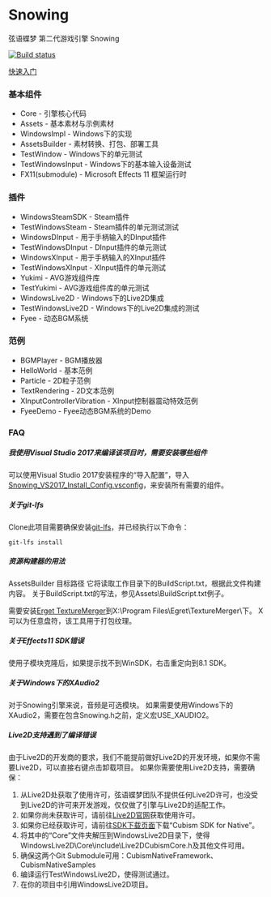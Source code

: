 # Snowing

弦语蝶梦 第二代游戏引擎 Snowing   

[![Build status](https://ci.appveyor.com/api/projects/status/xsg86whgh0d00lma?svg=true)](https://ci.appveyor.com/project/SmallLuma/snowing)

[快速入门](https://www.bilibili.com/video/av43701922/)

### 基本组件
- Core - 引擎核心代码
- Assets - 基本素材与示例素材
- WindowsImpl - Windows下的实现
- AssetsBuilder - 素材转换、打包、部署工具
- TestWindow - Windows下的单元测试
- TestWindowsInput - Windows下的基本输入设备测试
- FX11(submodule) - Microsoft Effects 11 框架运行时


### 插件
- WindowsSteamSDK - Steam插件
- TestWindowsSteam - Steam插件的单元测试测试
- WindowsDInput - 用于手柄输入的DInput插件
- TestWindowsDInput - DInput插件的单元测试
- WindowsXInput - 用于手柄输入的XInput插件
- TestWindowsXInput - XInput插件的单元测试
- Yukimi - AVG游戏组件库
- TestYukimi - AVG游戏组件库的单元测试
- WindowsLive2D - Windows下的Live2D集成
- TestWindowsLive2D - Windows下的Live2D集成的测试
- Fyee - 动态BGM系统

### 范例
- BGMPlayer - BGM播放器
- HelloWorld - 基本范例
- Particle - 2D粒子范例
- TextRendering - 2D文本范例
- XInputControllerVibration - XInput控制器震动特效范例
- FyeeDemo - Fyee动态BGM系统的Demo

### FAQ

##### 我使用Visual Studio 2017来编译该项目时，需要安装哪些组件
可以使用Visual Studio 2017安装程序的“导入配置”，导入[Snowing_VS2017_Install_Config.vsconfig](Snowing_VS2017_Install_Config.vsconfig)，来安装所有需要的组件。

##### 关于git-lfs
Clone此项目需要确保安装[git-lfs](https://git-lfs.github.com/)，并已经执行以下命令：
```shell
git-lfs install
```

##### 资源构建器的用法
AssetsBuilder 目标路径
它将读取工作目录下的BuildScript.txt，根据此文件构建内容。
关于BuildScript.txt的写法，参见Assets\BuildScript.txt例子。

需要安装[Erget TextureMerger](https://www.egret.com/products/others.html#egret-texture)到X:\Program Files\Egret\TextureMerger\下。
X可以为任意盘符，该工具用于打包纹理。

##### 关于Effects11 SDK错误
使用子模块克隆后，如果提示找不到WinSDK，右击重定向到8.1 SDK。

##### 关于Windows下的XAudio2
对于Snowing引擎来说，音频是可选模块。
如果需要使用Windows下的XAudio2，需要在包含Snowing.h之前，定义宏USE_XAUDIO2。

##### Live2D支持遇到了编译错误
由于Live2D的开发商的要求，我们不能提前做好Live2D的开发环境，如果你不需要Live2D，可以直接右键点击卸载项目。
如果你需要使用Live2D支持，需要确保：
1. 从Live2D处获取了使用许可，弦语蝶梦团队不提供任何Live2D许可，也没受到Live2D的许可来开发游戏，仅仅做了引擎与Live2D的适配工作。
2. 如果你尚未获取许可，请前往[Live2D官网](https://www.live2d.com/en/products/releaselicense)获取使用许可。
3. 如果你已经获取许可，请前往[SDK下载页面](https://live2d.github.io/)下载“Cubism SDK for Native”。
4. 将其中的“Core”文件夹解压到WindowsLive2D目录下，使得WindowsLive2D\Core\include\Live2DCubismCore.h及其他文件可用。
5. 确保这两个Git Submodule可用：CubismNativeFramework、CubismNativeSamples
6. 编译运行TestWindowsLive2D，使得测试通过。
7. 在你的项目中引用WindowsLive2D项目。
